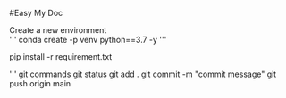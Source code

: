 #Easy My Doc


Create a new environment  
'''
conda create -p venv python==3.7 -y
'''

pip install -r requirement.txt


'''
git commands
    git status
    git add .
    git commit -m "commit message"
    git push origin main
